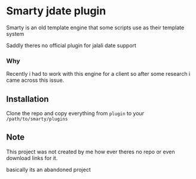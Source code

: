 # Smarty jdate plugin

Smarty is an old template engine that some scripts use as their template system

Saddly theres no official plugin for jalali date support

### Why

Recently i had to work with this engine for a client so after some research i came across this issue.

## Installation

Clone the repo and copy everything from `plugin` to your `/path/to/smarty/plugins`

## Note

This project was not created by me how ever theres no repo or even download links for it.

basically its an abandoned project
